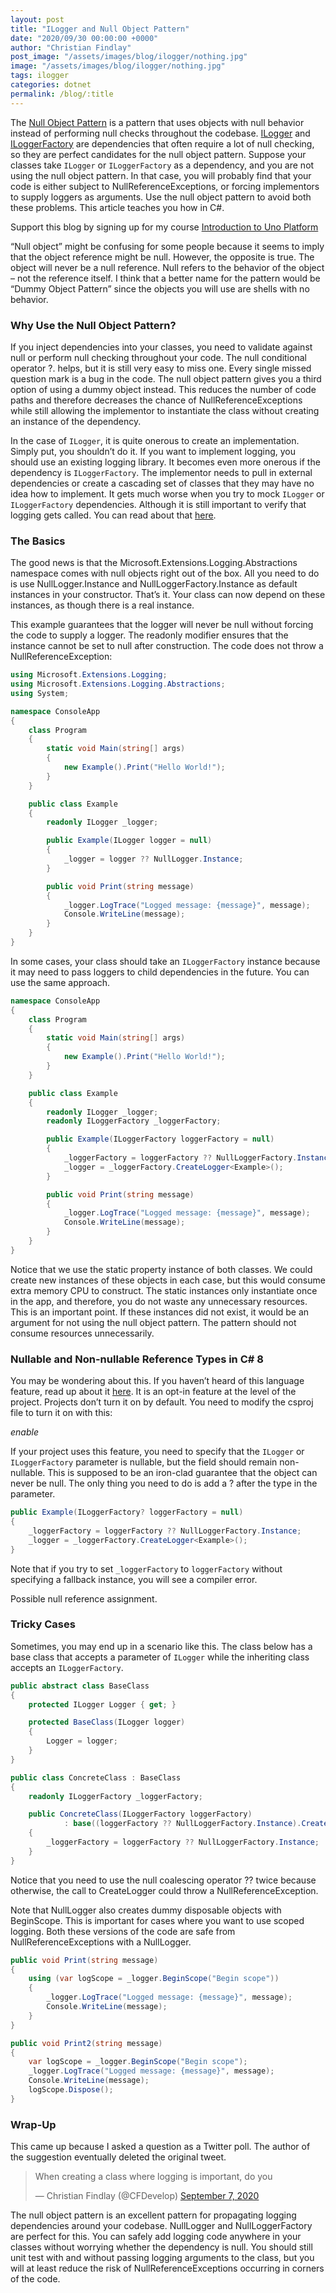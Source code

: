 ```yaml
---
layout: post
title: "ILogger and Null Object Pattern"
date: "2020/09/30 00:00:00 +0000"
author: "Christian Findlay"
post_image: "/assets/images/blog/ilogger/nothing.jpg"
image: "/assets/images/blog/ilogger/nothing.jpg"
tags: ilogger
categories: dotnet
permalink: /blog/:title
---
```


The [Null Object Pattern](https://en.wikipedia.org/wiki/Null_object_pattern) is a pattern that uses objects with null behavior instead of performing null checks throughout the codebase. [ILogger](https://docs.microsoft.com/en-us/dotnet/api/microsoft.extensions.logging.ilogger?view=dotnet-plat-ext-3.1) and [ILoggerFactory](https://docs.microsoft.com/en-us/dotnet/api/microsoft.extensions.logging.iloggerfactory?view=dotnet-plat-ext-3.1) are dependencies that often require a lot of null checking, so they are perfect candidates for the null object pattern. Suppose your classes take `ILogger` or `ILoggerFactory` as a dependency, and you are not using the null object pattern. In that case, you will probably find that your code is either subject to NullReferenceExceptions, or forcing implementors to supply loggers as arguments. Use the null object pattern to avoid both these problems. This article teaches you how in C#.

Support this blog by signing up for my course [Introduction to Uno Platform](https://www.udemy.com/course/introduction-to-uno-platform/?referralCode=C9FE308096EADFB5B661)

“Null object” might be confusing for some people because it seems to imply that the object reference might be null. However, the opposite is true. The object will never be a null reference. Null refers to the behavior of the object – not the reference itself. I think that a better name for the pattern would be “Dummy Object Pattern” since the objects you will use are shells with no behavior.

### Why Use the Null Object Pattern?

If you inject dependencies into your classes, you need to validate against null or perform null checking throughout your code. The null conditional operator ?. helps, but it is still very easy to miss one. Every single missed question mark is a bug in the code. The null object pattern gives you a third option of using a dummy object instead. This reduces the number of code paths and therefore decreases the chance of NullReferenceExceptions while still allowing the implementor to instantiate the class without creating an instance of the dependency.

In the case of `ILogger`, it is quite onerous to create an implementation. Simply put, you shouldn’t do it. If you want to implement logging, you should use an existing logging library. It becomes even more onerous if the dependency is `ILoggerFactory`. The implementor needs to pull in external dependencies or create a cascading set of classes that they may have no idea how to implement. It gets much worse when you try to mock `ILogger` or `ILoggerFactory` dependencies. Although it is still important to verify that logging gets called. You can read about that [here](/ilogger/).

### The Basics

The good news is that the Microsoft.Extensions.Logging.Abstractions namespace comes with null objects right out of the box. All you need to do is use NullLogger.Instance and NullLoggerFactory.Instance as default instances in your constructor. That’s it. Your class can now depend on these instances, as though there is a real instance.

This example guarantees that the logger will never be null without forcing the code to supply a logger. The readonly modifier ensures that the instance cannot be set to null after construction. The code does not throw a NullReferenceException:

```csharp
using Microsoft.Extensions.Logging;
using Microsoft.Extensions.Logging.Abstractions;
using System;

namespace ConsoleApp
{
    class Program
    {
        static void Main(string[] args)
        {
            new Example().Print("Hello World!");
        }
    }

    public class Example
    {
        readonly ILogger _logger;

        public Example(ILogger logger = null)
        {
            _logger = logger ?? NullLogger.Instance;
        }

        public void Print(string message)
        {
            _logger.LogTrace("Logged message: {message}", message);
            Console.WriteLine(message);
        }
    }
}
```

In some cases, your class should take an `ILoggerFactory` instance because it may need to pass loggers to child dependencies in the future. You can use the same approach.

```csharp
namespace ConsoleApp
{
    class Program
    {
        static void Main(string[] args)
        {
            new Example().Print("Hello World!");
        }
    }

    public class Example
    {
        readonly ILogger _logger;
        readonly ILoggerFactory _loggerFactory;

        public Example(ILoggerFactory loggerFactory = null)
        {
            _loggerFactory = loggerFactory ?? NullLoggerFactory.Instance;
            _logger = _loggerFactory.CreateLogger<Example>();
        }

        public void Print(string message)
        {
            _logger.LogTrace("Logged message: {message}", message);
            Console.WriteLine(message);
        }
    }
}
```

Notice that we use the static property instance of both classes. We could create new instances of these objects in each case, but this would consume extra memory CPU to construct. The static instances only instantiate once in the app, and therefore, you do not waste any unnecessary resources. This is an important point. If these instances did not exist, it would be an argument for not using the null object pattern. The pattern should not consume resources unnecessarily.

### Nullable and Non-nullable Reference Types in C# 8

You may be wondering about this. If you haven’t heard of this language feature, read up about it [here](https://docs.microsoft.com/en-us/dotnet/csharp/nullable-references). It is an opt-in feature at the level of the project. Projects don’t turn it on by default. You need to modify the csproj file to turn it on with this:

_<Nullable>enable</Nullable>_

If your project uses this feature, you need to specify that the `ILogger` or `ILoggerFactory` parameter is nullable, but the field should remain non-nullable. This is supposed to be an iron-clad guarantee that the object can never be null. The only thing you need to do is add a ? after the type in the parameter.

```csharp
public Example(ILoggerFactory? loggerFactory = null)
{
    _loggerFactory = loggerFactory ?? NullLoggerFactory.Instance;
    _logger = _loggerFactory.CreateLogger<Example>();
}
```

Note that if you try to set `_loggerFactory` to `loggerFactory` without specifying a fallback instance, you will see a compiler error.

Possible null reference assignment.

### Tricky Cases

Sometimes, you may end up in a scenario like this. The class below has a base class that accepts a parameter of `ILogger` while the inheriting class accepts an `ILoggerFactory`.

```csharp
public abstract class BaseClass
{
    protected ILogger Logger { get; }

    protected BaseClass(ILogger logger)
    {
        Logger = logger;
    }
}

public class ConcreteClass : BaseClass
{
    readonly ILoggerFactory _loggerFactory;

    public ConcreteClass(ILoggerFactory loggerFactory)
            : base((loggerFactory ?? NullLoggerFactory.Instance).CreateLogger<ConcreteClass>())
    {
        _loggerFactory = loggerFactory ?? NullLoggerFactory.Instance;
    }
}
```

Notice that you need to use the null coalescing operator ?? twice because otherwise, the call to CreateLogger could throw a NullReferenceException.

Note that NullLogger also creates dummy disposable objects with BeginScope. This is important for cases where you want to use scoped logging. Both these versions of the code are safe from NullReferenceExceptions with a NullLogger.

```csharp
public void Print(string message)
{
    using (var logScope = _logger.BeginScope("Begin scope"))
    {
        _logger.LogTrace("Logged message: {message}", message);
        Console.WriteLine(message);
    }
}

public void Print2(string message)
{
    var logScope = _logger.BeginScope("Begin scope");
    _logger.LogTrace("Logged message: {message}", message);
    Console.WriteLine(message);
    logScope.Dispose();
}
```

### Wrap-Up

This came up because I asked a question as a Twitter poll. The author of the suggestion eventually deleted the original tweet.

<blockquote class="twitter-tweet"><p lang="en" dir="ltr">When creating a class where logging is important, do you</p>&mdash; Christian Findlay (@CFDevelop) <a href="https://twitter.com/CFDevelop/status/1302772179495342080?ref_src=twsrc%5Etfw">September 7, 2020</a></blockquote> <script async src="https://platform.twitter.com/widgets.js" charset="utf-8"></script> 

The null object pattern is an excellent pattern for propagating logging dependencies around your codebase. NullLogger and NullLoggerFactory are perfect for this. You can safely add logging code anywhere in your classes without worrying whether the dependency is null. You should still unit test with and without passing logging arguments to the class, but you will at least reduce the risk of NullReferenceExceptions occurring in corners of the code.